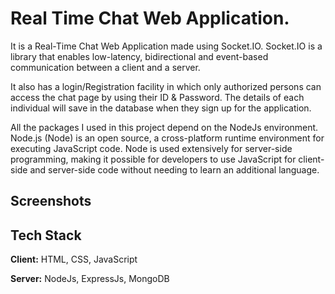 
# Real Time Chat Web Application.

It is a Real-Time Chat Web Application made using Socket.IO. Socket.IO is a library that enables low-latency, bidirectional and event-based communication between a client and a server.

It also has a login/Registration facility in which only authorized persons can access the chat page by using their ID & Password. The details of each individual will save in the database when they sign up for the application.


All the packages I used in this project depend on the NodeJs environment. Node.js (Node) is an open source, a cross-platform runtime environment for executing JavaScript code. Node is used extensively for server-side programming, making it possible for developers to use JavaScript for client-side and server-side code without needing to learn an additional language. 
## Screenshots


## Tech Stack

**Client:** HTML, CSS, JavaScript   

**Server:** NodeJs, ExpressJs, MongoDB

